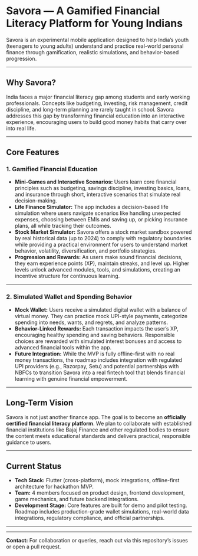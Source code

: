 # Savora — A Gamified Financial Literacy Platform for Young Indians

Savora is an experimental mobile application designed to help India’s youth (teenagers to young adults) understand and practice real-world personal finance through gamification, realistic simulations, and behavior-based progression.

---

## Why Savora?

India faces a major financial literacy gap among students and early working professionals. Concepts like budgeting, investing, risk management, credit discipline, and long-term planning are rarely taught in school. Savora addresses this gap by transforming financial education into an interactive experience, encouraging users to build good money habits that carry over into real life.

---

## Core Features

### 1. Gamified Financial Education

- **Mini-Games and Interactive Scenarios:** Users learn core financial principles such as budgeting, savings discipline, investing basics, loans, and insurance through short, interactive scenarios that simulate real decision-making.
- **Life Finance Simulator:** The app includes a decision-based life simulation where users navigate scenarios like handling unexpected expenses, choosing between EMIs and saving up, or picking insurance plans, all while tracking their outcomes.
- **Stock Market Simulator:** Savora offers a stock market sandbox powered by real historical data (up to 2024) to comply with regulatory boundaries while providing a practical environment for users to understand market behavior, volatility, diversification, and portfolio strategies.
- **Progression and Rewards:** As users make sound financial decisions, they earn experience points (XP), maintain streaks, and level up. Higher levels unlock advanced modules, tools, and simulations, creating an incentive structure for continuous learning.

---

### 2. Simulated Wallet and Spending Behavior

- **Mock Wallet:** Users receive a simulated digital wallet with a balance of virtual money. They can practice mock UPI-style payments, categorize spending into needs, wants, and regrets, and analyze patterns.
- **Behavior-Linked Rewards:** Each transaction impacts the user’s XP, encouraging healthy spending and saving behaviors. Responsible choices are rewarded with simulated interest bonuses and access to advanced financial tools within the app.
- **Future Integration:** While the MVP is fully offline-first with no real money transactions, the roadmap includes integration with regulated UPI providers (e.g., Razorpay, Setu) and potential partnerships with NBFCs to transition Savora into a real fintech tool that blends financial learning with genuine financial empowerment.

---

## Long-Term Vision

Savora is not just another finance app. The goal is to become an **officially certified financial literacy platform**. We plan to collaborate with established financial institutions like Bajaj Finance and other regulated bodies to ensure the content meets educational standards and delivers practical, responsible guidance to users.

---

## Current Status

- **Tech Stack:** Flutter (cross-platform), mock integrations, offline-first architecture for hackathon MVP.
- **Team:** 4 members focused on product design, frontend development, game mechanics, and future backend integrations.
- **Development Stage:** Core features are built for demo and pilot testing. Roadmap includes production-grade wallet simulations, real-world data integrations, regulatory compliance, and official partnerships.

---



---

**Contact:** For collaboration or queries, reach out via this repository’s issues or open a pull request.
